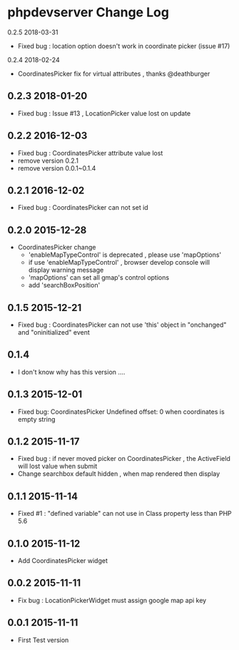 phpdevserver Change Log
========================

0.2.5 2018-03-31
 - Fixed bug : location option doesn't work in coordinate picker (issue #17)

0.2.4 2018-02-24
 - CoordinatesPicker fix for virtual attributes , thanks @deathburger

0.2.3 2018-01-20
----------------
 - Fixed bug  : Issue #13 , LocationPicker value lost on update

0.2.2 2016-12-03
----------------
 - Fixed bug : CoordinatesPicker attribute value lost
 - remove version 0.2.1
 - remove version 0.0.1~0.1.4

0.2.1 2016-12-02
---------------
  - Fixed bug : CoordinatesPicker can not set id

0.2.0 2015-12-28
----------------
 - CoordinatesPicker change
   - 'enableMapTypeControl' is deprecated , please use 'mapOptions'
   - if use 'enableMapTypeControl' , browser develop console will display warning message
   - 'mapOptions' can set all gmap's control options
   - add 'searchBoxPosition'

0.1.5 2015-12-21
-----------------
 - Fixed bug : CoordinatesPicker can not use 'this' object in "onchanged" and "oninitialized" event


0.1.4
-----------------
 - I don't know why has this version ....


0.1.3 2015-12-01
------------------
 - Fixed bug: CoordinatesPicker Undefined offset: 0 when coordinates is empty string


0.1.2 2015-11-17
------------------
 - Fixed bug : if never moved picker on CoordinatesPicker , the ActiveField will lost value when submit
 - Change searchbox default hidden , when map rendered then display

0.1.1 2015-11-14
------------------

 - Fixed #1 : "defined variable" can not use in Class property less than PHP 5.6

0.1.0 2015-11-12
------------------
 - Add CoordinatesPicker widget


0.0.2 2015-11-11
------------------
- Fix bug : LocationPickerWidget must assign google map api key 

0.0.1 2015-11-11
------------------

- First Test version


